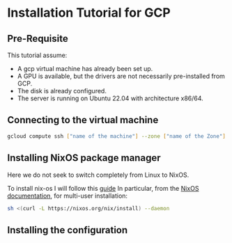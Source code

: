 # Installation Tutorial for GCP

## Pre-Requisite

This tutorial assume:

+ A gcp virtual machine has already been set up.
+ A GPU is available, but the drivers are not necessarily pre-installed from GCP.
+ The disk is already configured.
+ The server is running on Ubuntu 22.04 with architecture x86/64.

## Connecting to the virtual machine

```bash
gcloud compute ssh ["name of the machine"] --zone ["name of the Zone"] 
```

## Installing NixOS package manager

Here we do not seek to switch completely from Linux to NixOS.

To install nix-os I will follow this [guide](https://github.com/Evertras/simple-homemanager/blob/main/01-install.md)
In particular, from the [NixOS documentation](https://nixos.org/download/#nix-install-linux), for multi-user installation:

```bash
sh <(curl -L https://nixos.org/nix/install) --daemon
```

## Installing the configuration
